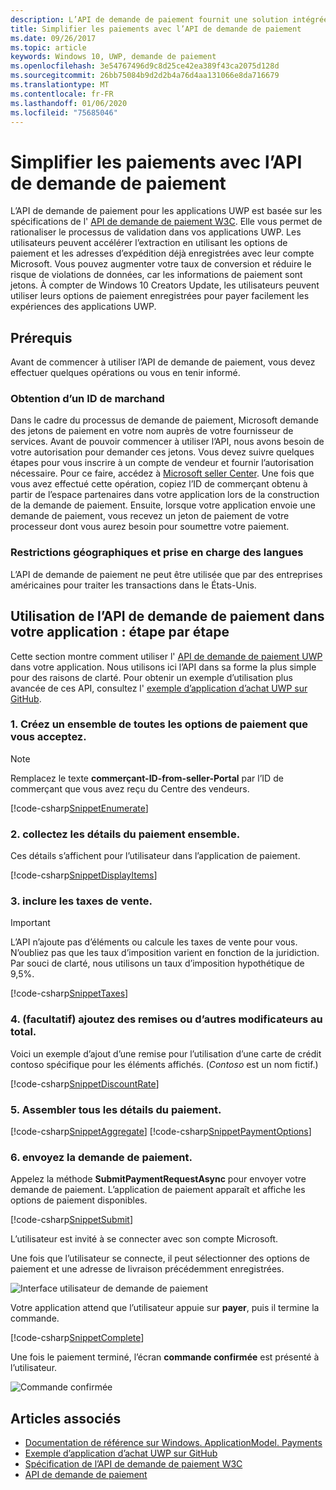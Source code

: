 ```yaml
---
description: L’API de demande de paiement fournit une solution intégrée pour les applications UWP afin de contourner le processus qui consiste à demander à un utilisateur d’entrer des informations de paiement et de sélectionner des modes d’expédition.
title: Simplifier les paiements avec l’API de demande de paiement
ms.date: 09/26/2017
ms.topic: article
keywords: Windows 10, UWP, demande de paiement
ms.openlocfilehash: 3e54767496d9c8d25ce42ea389f43ca2075d128d
ms.sourcegitcommit: 26bb75084b9d2d2b4a76d4aa131066e8da716679
ms.translationtype: MT
ms.contentlocale: fr-FR
ms.lasthandoff: 01/06/2020
ms.locfileid: "75685046"
---
```

# <a name="simplify-payments-with-the-payment-request-api"></a>Simplifier les paiements avec l’API de demande de paiement
L’API de demande de paiement pour les applications UWP est basée sur les spécifications de l' [API de demande de paiement W3C](https://w3c.github.io/browser-payment-api/). Elle vous permet de rationaliser le processus de validation dans vos applications UWP. Les utilisateurs peuvent accélérer l’extraction en utilisant les options de paiement et les adresses d’expédition déjà enregistrées avec leur compte Microsoft. Vous pouvez augmenter votre taux de conversion et réduire le risque de violations de données, car les informations de paiement sont jetons. À compter de Windows 10 Creators Update, les utilisateurs peuvent utiliser leurs options de paiement enregistrées pour payer facilement les expériences des applications UWP.

## <a name="prerequisites"></a>Prérequis
Avant de commencer à utiliser l’API de demande de paiement, vous devez effectuer quelques opérations ou vous en tenir informé.

### <a name="getting-a-merchant-id"></a>Obtention d’un ID de marchand
Dans le cadre du processus de demande de paiement, Microsoft demande des jetons de paiement en votre nom auprès de votre fournisseur de services. Avant de pouvoir commencer à utiliser l’API, nous avons besoin de votre autorisation pour demander ces jetons.  Vous devez suivre quelques étapes pour vous inscrire à un compte de vendeur et fournir l’autorisation nécessaire. Pour ce faire, accédez à [Microsoft seller Center](https://partner.microsoft.com/dashboard/registration/seller?accountprogram=uwp). Une fois que vous avez effectué cette opération, copiez l’ID de commerçant obtenu à partir de l’espace partenaires dans votre application lors de la construction de la demande de paiement. Ensuite, lorsque votre application envoie une demande de paiement, vous recevez un jeton de paiement de votre processeur dont vous aurez besoin pour soumettre votre paiement.

### <a name="geographic-restrictions-and-language-support"></a>Restrictions géographiques et prise en charge des langues
L’API de demande de paiement ne peut être utilisée que par des entreprises américaines pour traiter les transactions dans le États-Unis.

## <a name="using-the-payment-request-api-in-your-app-step-by-step"></a>Utilisation de l’API de demande de paiement dans votre application : étape par étape
Cette section montre comment utiliser l' [API de demande de paiement UWP](https://docs.microsoft.com/uwp/api/windows.applicationmodel.payments) dans votre application. Nous utilisons ici l’API dans sa forme la plus simple pour des raisons de clarté. Pour obtenir un exemple d’utilisation plus avancée de ces API, consultez l' [exemple d’application d’achat UWP sur GitHub](https://github.com/Microsoft/Windows-appsample-shopping).

### <a name="1-create-a-set-of-all-the-payment-options-that-you-accept"></a>1. Créez un ensemble de toutes les options de paiement que vous acceptez.
> [!Note]
> Remplacez le texte **commerçant-ID-from-seller-Portal** par l’ID de commerçant que vous avez reçu du Centre des vendeurs.

[!code-csharp[SnippetEnumerate](./code/PaymentsApiSample/PaymentsApiSample/MainPage.xaml.cs#SnippetEnumerate)]

### <a name="2-pull-the-payment-details-together"></a>2. collectez les détails du paiement ensemble. 

Ces détails s’affichent pour l’utilisateur dans l’application de paiement. 

[!code-csharp[SnippetDisplayItems](./code/PaymentsApiSample/PaymentsApiSample/MainPage.xaml.cs#SnippetDisplayItems)]

### <a name="3-include-the-sales-tax"></a>3. inclure les taxes de vente. 

> [!Important]
> L’API n’ajoute pas d’éléments ou calcule les taxes de vente pour vous. N’oubliez pas que les taux d’imposition varient en fonction de la juridiction. Par souci de clarté, nous utilisons un taux d’imposition hypothétique de 9,5%.

[!code-csharp[SnippetTaxes](./code/PaymentsApiSample/PaymentsApiSample/MainPage.xaml.cs#SnippetTaxes)]

### <a name="4-optional--add-discounts-or-other-modifiers-to-the-total"></a>4. (facultatif) ajoutez des remises ou d’autres modificateurs au total. 

Voici un exemple d’ajout d’une remise pour l’utilisation d’une carte de crédit contoso spécifique pour les éléments affichés. (*Contoso* est un nom fictif.)

[!code-csharp[SnippetDiscountRate](./code/PaymentsApiSample/PaymentsApiSample/MainPage.xaml.cs#SnippetDiscountRate)]

### <a name="5-assemble-all-the-payment-details"></a>5. Assembler tous les détails du paiement.

[!code-csharp[SnippetAggregate](./code/PaymentsApiSample/PaymentsApiSample/MainPage.xaml.cs#SnippetAggregate)]
[!code-csharp[SnippetPaymentOptions](./code/PaymentsApiSample/PaymentsApiSample/MainPage.xaml.cs#SnippetPaymentOptions)]

### <a name="6-submit-the-payment-request"></a>6. envoyez la demande de paiement. 

Appelez la méthode **SubmitPaymentRequestAsync** pour envoyer votre demande de paiement. L’application de paiement apparaît et affiche les options de paiement disponibles.

[!code-csharp[SnippetSubmit](./code/PaymentsApiSample/PaymentsApiSample/MainPage.xaml.cs#SnippetSubmit)]

L’utilisateur est invité à se connecter avec son compte Microsoft.

Une fois que l’utilisateur se connecte, il peut sélectionner des options de paiement et une adresse de livraison précédemment enregistrées.

![Interface utilisateur de demande de paiement](./images/33.png "Interface utilisateur de demande de paiement")

Votre application attend que l’utilisateur appuie sur **payer**, puis il termine la commande.

[!code-csharp[SnippetComplete](./code/PaymentsApiSample/PaymentsApiSample/MainPage.xaml.cs#SnippetComplete)]

Une fois le paiement terminé, l’écran **commande confirmée** est présenté à l’utilisateur.

![Commande confirmée](./images/44.png "Commande confirmée")

## <a name="see-also"></a>Articles associés
- [Documentation de référence sur Windows. ApplicationModel. Payments](https://docs.microsoft.com/uwp/api/windows.applicationmodel.payments)
- [Exemple d’application d’achat UWP sur GitHub](https://github.com/Microsoft/Windows-appsample-shopping)
- [Spécification de l’API de demande de paiement W3C](https://www.w3.org/TR/payment-request/)
- [API de demande de paiement](https://docs.microsoft.com/microsoft-edge/dev-guide/windows-integration/payment-request-api)

